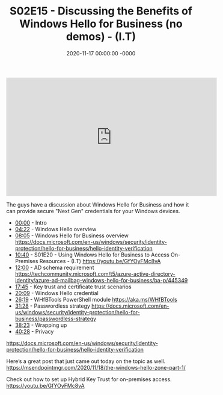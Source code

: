 ﻿---
layout: post
title: "S02E15 - Discussing the Benefits of Windows Hello for Business (no demos) - (I.T)"
date: 2020-11-17 00:00:00 -0000
categories:
---

<iframe loading="lazy" width="560" height="315" src="https://www.youtube.com/embed/hQHHGu-jr4Q" title="YouTube video player" frameborder="0" allow="accelerometer; autoplay; clipboard-write; encrypted-media; gyroscope; picture-in-picture" allowfullscreen></iframe>

The guys have a discussion about Windows Hello for Business and how it can provide secure "Next Gen" credentials for your Windows devices.

* [00:00](https://www.youtube.com/watch?v=hQHHGu-jr4Q&t=0s) - Intro
* [04:22](https://www.youtube.com/watch?v=hQHHGu-jr4Q&t=262s) - Windows Hello overview
* [08:05](https://www.youtube.com/watch?v=hQHHGu-jr4Q&t=485s) - Windows Hello for Business overview
https://docs.microsoft.com/en-us/windows/security/identity-protection/hello-for-business/hello-identity-verification
* [10:40](https://www.youtube.com/watch?v=hQHHGu-jr4Q&t=640s) - S01E20 - Using Windows Hello for Business to Access On-Premises Resources - (I.T)
https://youtu.be/GfYOyFMc8vA
* [12:00](https://www.youtube.com/watch?v=hQHHGu-jr4Q&t=720s) - AD schema requirement
https://techcommunity.microsoft.com/t5/azure-active-directory-identity/azure-ad-mailbag-windows-hello-for-business/ba-p/445349
* [17:45](https://www.youtube.com/watch?v=hQHHGu-jr4Q&t=1065s) - Key trust and certificate trust scenarios
* [20:09](https://www.youtube.com/watch?v=hQHHGu-jr4Q&t=1209s) - Windows Hello credential
* [26:19](https://www.youtube.com/watch?v=hQHHGu-jr4Q&t=1579s) - WHfBTools PowerShell module
https://aka.ms/WHfBTools
* [31:28](https://www.youtube.com/watch?v=hQHHGu-jr4Q&t=1888s) - Passwordless strategy
https://docs.microsoft.com/en-us/windows/security/identity-protection/hello-for-business/passwordless-strategy
* [38:23](https://www.youtube.com/watch?v=hQHHGu-jr4Q&t=2303s) - Wrapping up
* [40:28](https://www.youtube.com/watch?v=hQHHGu-jr4Q&t=2428s) - Privacy

https://docs.microsoft.com/en-us/windows/security/identity-protection/hello-for-business/hello-identity-verification


Here’s a great post that just came out today on the topic as well. https://msendpointmgr.com/2020/11/18/the-windows-hello-zone-part-1/


Check out how to set up Hybrid Key Trust for on-premises access.  https://youtu.be/GfYOyFMc8vA


